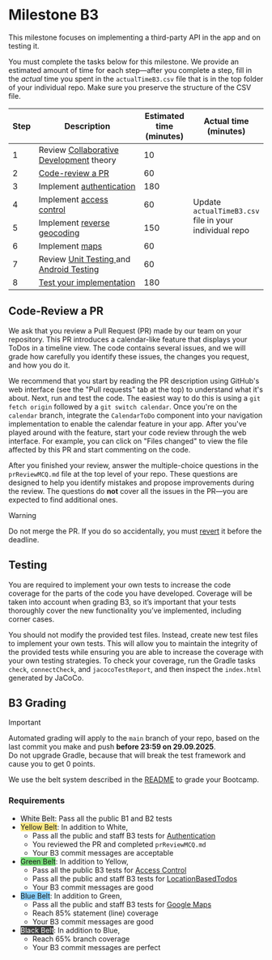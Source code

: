 
# Milestone B3

This milestone focuses on implementing a third-party API in the app and on testing it.

You must complete the tasks below for this milestone.
We provide an estimated amount of time for each step&mdash;after you complete a step, fill in the _actual_ time you spent in the `actualTimeB3.csv` file that is in the top folder of your individual repo.
Make sure you preserve the structure of the CSV file.

<table>
    <colgroup>
      <col style="width:5%; text-align:center">
      <col style="width:55%">
      <col style="width:20%; text-align:center">
      <col style="width:20%">
    </colgroup>
    <thead>
    <tr>
      <th>Step</th>
      <th>Description</th>
      <th>Estimated time (minutes)</th>
      <th>Actual time (minutes)</th>
    </tr>
  </thead>
  <tbody>
    <tr>
      <td>1</td>
      <td>Review <a href="/bootcamp/docs/CollaborativeDevelopment.md">Collaborative Development</a> theory</td>
      <td>10</td>
      <td rowspan="8">Update <code>actualTimeB3.csv</code> file in your individual repo</td>
    </tr>
    <tr>
      <td>2</td>
      <td><a href="#code-review-a-pr">Code-review a PR</a></td>
      <td>60</td>
    </tr>
    <tr>
      <td>3</td>
      <td>Implement <a href="1-Authentication.md">authentication</a></td>
      <td>180</td>
    </tr>
    <tr>
      <td>4</td>
      <td>Implement <a href="2-AccessControl.md">access control</a></td>
      <td>60</td>
    </tr>
    <tr>
      <td>5</td>
      <td>Implement <a href="3-LocationBasedTodos.md">reverse geocoding</a></td>
      <td>150</td>
    </tr>
    <tr>
      <td>6</td>
      <td>Implement <a href="4-GoogleMaps.md">maps</a></td>
      <td>60</td>
    </tr>
    <tr>
      <td>7</td>
      <td>Review <a href="../../docs/UnitTesting.md"> Unit Testing </a> and  <a href="../../docs/AndroidTesting.md"> Android Testing</td>
      <td>60</td>
    </tr>
    <tr>
      <td>8</td>
      <td><a href="#testing">Test your implementation</a></td>
      <td>180</td>
    </tr>
  </tbody>
</table>

## Code-Review a PR

We ask that you review a Pull Request (PR) made by our team on your repository.
This PR introduces a calendar-like feature that displays your ToDos in a timeline view.
The code contains several issues, and we will grade how carefully you identify these issues, the changes you request, and how you do it.

We recommend that you start by reading the PR description using GitHub's web interface (see the "Pull requests" tab at the top) to understand what it's about.
Next, run and test the code. The easiest way to do this is using a `git fetch origin` followed by a `git switch calendar`.
Once you're on the `calendar` branch, integrate the `CalendarToDo` component into your navigation implementation to enable the calendar feature in your app.
After you've played around with the feature, start your code review through the web interface.
For example, you can click on "Files changed" to view the file affected by this PR and start commenting on the code.

After you finished your review, answer the multiple-choice questions in the `prReviewMCQ.md` file at the top level of your repo. 
These questions are designed to help you identify mistakes and propose improvements during the review.
The questions do **not** cover all the issues in the PR&mdash;you are expected to find additional ones.
> [!WARNING]
> Do not merge the PR. If you do so accidentally, you must [revert](https://docs.github.com/en/pull-requests/collaborating-with-pull-requests/incorporating-changes-from-a-pull-request/reverting-a-pull-request) it before the deadline.

## Testing

You are required to implement your own tests to increase the code coverage for the parts of the code you have developed. Coverage will be taken into account when grading B3, so it’s important that your tests thoroughly cover the new functionality you’ve implemented, including corner cases.

You should not modify the provided test files. Instead, create new test files to implement your own tests. This will allow you to maintain the integrity of the provided tests while ensuring you are able to increase the coverage with your own testing strategies.
To check your coverage, run the Gradle tasks `check`, `connectCheck`, and `jacocoTestReport`, and then inspect the `index.html` generated by JaCoCo.

## B3 Grading

> [!IMPORTANT]
> Automated grading will apply to the `main` branch of your repo, based on the last commit you make and push **before 23:59 on 29.09.2025**.
> <br>Do not upgrade Gradle, because that will break the test framework and cause you to get 0 points.

We use the belt system described in the [README](../../README.md) to grade your Bootcamp.

### Requirements

- <span style="background-color: #f2f2f2;">White Belt</span>: Pass all the public B1 and  B2 tests
- <span style="background-color: #FCE883;">Yellow Belt</span>: In addition to White,
  - Pass all the public and staff B3 tests for [Authentication](1-Authentication.md)
  - You reviewed the PR and completed `prReviewMCQ.md`
  - Your B3 commit messages are acceptable
- <span style="background-color: #77DD77;">Green Belt</span>: In addition to Yellow,
  - Pass all the public B3 tests for [Access Control](2-AccessControl.md)
  - Pass all the public and staff B3 tests for [LocationBasedTodos](3-LocationBasedTodos.md)
  - Your B3 commit messages are good
- <span style="background-color: #87CEFA;">Blue Belt</span>: In addition to Green,
  - Pass all the public and staff B3 tests for [Google Maps](4-GoogleMaps.md)
  - Reach 85% statement (line) coverage
  - Your B3 commit messages are good
- <span style="background-color: #3F3F3F; color: white;">Black Belt</span>: In addition to Blue,
  - Reach 65% branch coverage
  - Your B3 commit messages are perfect
